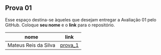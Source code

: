 ## Prova 01

Esse espaço destina-se àqueles que desejam entregar a Avaliação 01 pelo GitHub.
Coloque **seu nome** e o **link** para o repositório.

| nome | link |
| ---  | ---  |
| Mateus Reis da Silva| [prova_1](https://github.com/Mateusreisdasilva/prova_1) |
